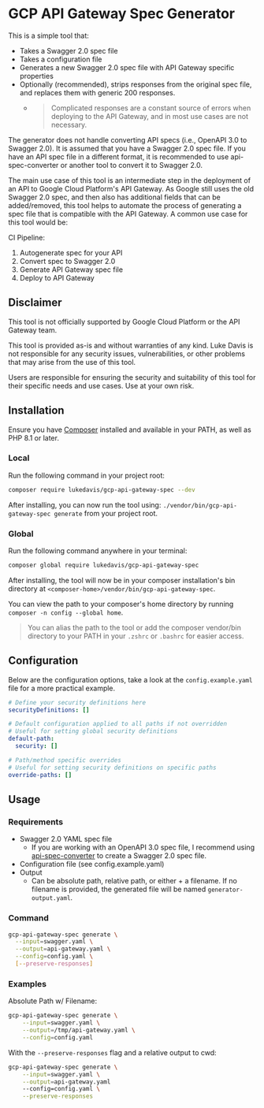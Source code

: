 # GCP API Gateway Spec Generator

This is a simple tool that:

- Takes a Swagger 2.0 spec file
- Takes a configuration file
- Generates a new Swagger 2.0 spec file with API Gateway specific properties
- Optionally (recommended), strips responses from the original spec file, and replaces them with generic 200 responses.
    - >Complicated responses are a constant source of errors when deploying to the API Gateway, and in most use cases are not necessary.

The generator does not handle converting API specs (i.e., OpenAPI 3.0 to Swagger 2.0). It is assumed that you have a Swagger 2.0 spec file. If you have an API spec file in a different format, it is recommended to use api-spec-converter or another tool to convert it to Swagger 2.0.

The main use case of this tool is an intermediate step in the deployment of an API to Google Cloud Platform's API Gateway. As Google still uses the old Swagger 2.0 spec, and then also has additional fields that can be added/removed, this tool helps to automate the process of generating a spec file that is compatible with the API Gateway. A common use case for this tool would be:

CI Pipeline:

1. Autogenerate spec for your API
2. Convert spec to Swagger 2.0
3. Generate API Gateway spec file
4. Deploy to API Gateway

## Disclaimer

This tool is not officially supported by Google Cloud Platform or the API Gateway team.

This tool is provided as-is and without warranties of any kind. Luke Davis is not responsible for any security issues, vulnerabilities, or other problems that may arise from the use of this tool.

Users are responsible for ensuring the security and suitability of this tool for their specific needs and use cases. Use at your own risk.

## Installation

Ensure you have [Composer](https://getcomposer.org/) installed and available in your PATH, as well as PHP 8.1 or later.

### Local
Run the following command in your project root:

```bash
composer require lukedavis/gcp-api-gateway-spec --dev
```

After installing, you can now run the tool using: `./vendor/bin/gcp-api-gateway-spec generate` from your project root.

### Global
Run the following command anywhere in your terminal:

```bash
composer global require lukedavis/gcp-api-gateway-spec
```

After installing, the tool will now be in your composer installation's bin directory at `<composer-home>/vendor/bin/gcp-api-gateway-spec`.

You can view the path to your composer's home directory by running `composer -n config --global home`.

> You can alias the path to the tool or add the composer vendor/bin directory to your PATH in your `.zshrc` or `.bashrc` for easier access.

## Configuration

Below are the configuration options, take a look at the `config.example.yaml` file for a more practical example.

```yaml
# Define your security definitions here
securityDefinitions: []

# Default configuration applied to all paths if not overridden
# Useful for setting global security definitions
default-path:
  security: []

# Path/method specific overrides
# Useful for setting security definitions on specific paths
override-paths: []
```

## Usage

### Requirements

- Swagger 2.0 YAML spec file
    - If you are working with an OpenAPI 3.0 spec file, I recommend using [api-spec-converter](https://github.com/LucyBot-Inc/api-spec-converter) to create a Swagger 2.0 spec file.
- Configuration file (see config.example.yaml)
- Output
  - Can be absolute path, relative path, or either + a filename. If no filename is provided, the generated file will be named `generator-output.yaml`.

### Command

```bash
gcp-api-gateway-spec generate \
  --input=swagger.yaml \
  --output=api-gateway.yaml \
  --config=config.yaml \
  [--preserve-responses]
```

### Examples

Absolute Path w/ Filename:
```bash
gcp-api-gateway-spec generate \
    --input=swagger.yaml \
    --output=/tmp/api-gateway.yaml \
    --config=config.yaml
```

With the `--preserve-responses` flag and a relative output to cwd:

```bash
gcp-api-gateway-spec generate \
    --input=swagger.yaml \
    --output=api-gateway.yaml
    --config=config.yaml \
    --preserve-responses
```
